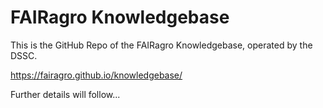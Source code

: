# FAIRagro Knowledgebase
This is the GitHub Repo of the FAIRagro Knowledgebase, operated by the DSSC.

https://fairagro.github.io/knowledgebase/

Further details will follow...
